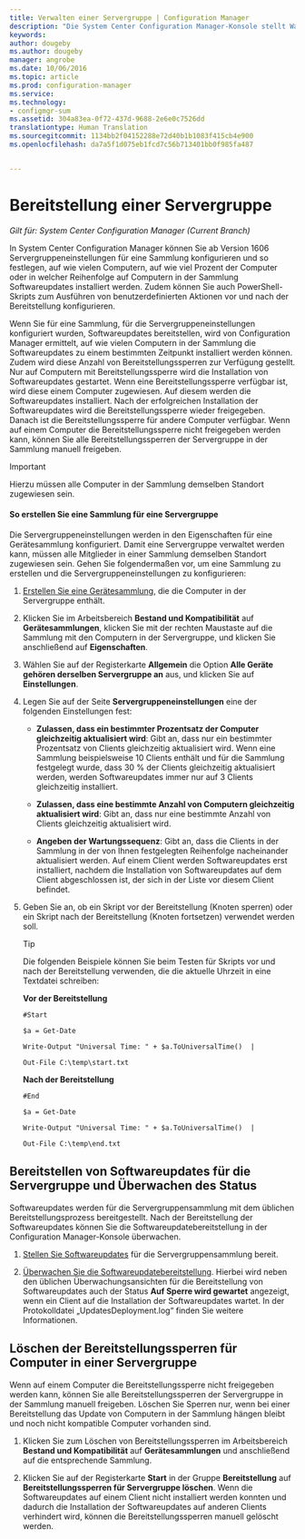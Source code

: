 ```yaml
---
title: Verwalten einer Servergruppe | Configuration Manager
description: "Die System Center Configuration Manager-Konsole stellt Warnungen und Status zum Überwachen von Updates und Kompatibilität bereit."
keywords: 
author: dougeby
ms.author: dougeby
manager: angrobe
ms.date: 10/06/2016
ms.topic: article
ms.prod: configuration-manager
ms.service: 
ms.technology:
- configmgr-sum
ms.assetid: 304a83ea-0f72-437d-9688-2e6e0c7526dd
translationtype: Human Translation
ms.sourcegitcommit: 1134bb2f04152288e72d40b1b1083f415cb4e900
ms.openlocfilehash: da7a5f1d075eb1fcd7c56b713401bb0f985fa487


---
```

# <a name="service-a-server-group"></a>Bereitstellung einer Servergruppe

*Gilt für: System Center Configuration Manager (Current Branch)*

In System Center Configuration Manager können Sie ab Version 1606 Servergruppeneinstellungen für eine Sammlung konfigurieren und so festlegen, auf wie vielen Computern, auf wie viel Prozent der Computer oder in welcher Reihenfolge auf Computern in der Sammlung Softwareupdates installiert werden. Zudem können Sie auch PowerShell-Skripts zum Ausführen von benutzerdefinierten Aktionen vor und nach der Bereitstellung konfigurieren.

Wenn Sie für eine Sammlung, für die Servergruppeneinstellungen konfiguriert wurden, Softwareupdates bereitstellen, wird von Configuration Manager ermittelt, auf wie vielen Computern in der Sammlung die Softwareupdates zu einem bestimmten Zeitpunkt installiert werden können. Zudem wird diese Anzahl von Bereitstellungssperren zur Verfügung gestellt. Nur auf Computern mit Bereitstellungssperre wird die Installation von Softwareupdates gestartet. Wenn eine Bereitstellungssperre verfügbar ist, wird diese einem Computer zugewiesen. Auf diesem werden die Softwareupdates installiert. Nach der erfolgreichen Installation der Softwareupdates wird die Bereitstellungssperre wieder freigegeben. Danach ist die Bereitstellungssperre für andere Computer verfügbar. Wenn auf einem Computer die Bereitstellungssperre nicht freigegeben werden kann, können Sie alle Bereitstellungssperren der Servergruppe in der Sammlung manuell freigeben.

>[!IMPORTANT]
>Hierzu müssen alle Computer in der Sammlung demselben Standort zugewiesen sein.

#### <a name="to-create-a-collection-for-a-server-group"></a>So erstellen Sie eine Sammlung für eine Servergruppe  
Die Servergruppeneinstellungen werden in den Eigenschaften für eine Gerätesammlung konfiguriert. Damit eine Servergruppe verwaltet werden kann, müssen alle Mitglieder in einer Sammlung demselben Standort zugewiesen sein. Gehen Sie folgendermaßen vor, um eine Sammlung zu erstellen und die Servergruppeneinstellungen zu konfigurieren:
1.  [Erstellen Sie eine Gerätesammlung](../../core/clients/manage/collections/create-collections.md), die die Computer in der Servergruppe enthält.  

2.  Klicken Sie im Arbeitsbereich **Bestand und Kompatibilität** auf **Gerätesammlungen**, klicken Sie mit der rechten Maustaste auf die Sammlung mit den Computern in der Servergruppe, und klicken Sie anschließend auf **Eigenschaften**.  

3.  Wählen Sie auf der Registerkarte **Allgemein** die Option **Alle Geräte gehören derselben Servergruppe an** aus, und klicken Sie auf **Einstellungen**.  

4.  Legen Sie auf der Seite **Servergruppeneinstellungen** eine der folgenden Einstellungen fest:  

    -   **Zulassen, dass ein bestimmter Prozentsatz der Computer gleichzeitig aktualisiert wird**: Gibt an, dass nur ein bestimmter Prozentsatz von Clients gleichzeitig aktualisiert wird. Wenn eine Sammlung beispielsweise 10 Clients enthält und für die Sammlung festgelegt wurde, dass 30 % der Clients gleichzeitig aktualisiert werden, werden Softwareupdates immer nur auf 3 Clients gleichzeitig installiert.  

    -   **Zulassen, dass eine bestimmte Anzahl von Computern gleichzeitig aktualisiert wird**: Gibt an, dass nur eine bestimmte Anzahl von Clients gleichzeitig aktualisiert wird.  

    -   **Angeben der Wartungssequenz**: Gibt an, dass die Clients in der Sammlung in der von Ihnen festgelegten Reihenfolge nacheinander aktualisiert werden. Auf einem Client werden Softwareupdates erst installiert, nachdem die Installation von Softwareupdates auf dem Client abgeschlossen ist, der sich in der Liste vor diesem Client befindet.  

5.  Geben Sie an, ob ein Skript vor der Bereitstellung (Knoten sperren) oder ein Skript nach der Bereitstellung (Knoten fortsetzen) verwendet werden soll.  

    > [!TIP]  
    >Die folgenden Beispiele können Sie beim Testen für Skripts vor und nach der Bereitstellung verwenden, die die aktuelle Uhrzeit in eine Textdatei schreiben:  
    >   
    >  **Vor der Bereitstellung**  
    >   
    >  `#Start`  
    >   
    >  `$a = Get-Date`  
    >   
    >  `Write-Output "Universal Time: " + $a.ToUniversalTime()  |`  
    >   
    >  `Out-File C:\temp\start.txt`  
    >   
    >  **Nach der Bereitstellung**  
    >   
    >  `#End`  
    >   
    >  `$a = Get-Date`  
    >   
    >  `Write-Output "Universal Time: " + $a.ToUniversalTime()  |`  
    >   
    >  `Out-File C:\temp\end.txt`  

## <a name="deploy-software-updates-to-the-server-group-and-monitor-status"></a>Bereitstellen von Softwareupdates für die Servergruppe und Überwachen des Status  
Softwareupdates werden für die Servergruppensammlung mit dem üblichen Bereitstellungsprozess bereitgestellt. Nach der Bereitstellung der Softwareupdates können Sie die Softwareupdatebereitstellung in der Configuration Manager-Konsole überwachen.
1.  [Stellen Sie Softwareupdates](manually-deploy-software-updates.md) für die Servergruppensammlung bereit.   

2.  [Überwachen Sie die Softwareupdatebereitstellung](monitor-software-updates.md). Hierbei wird neben den üblichen Überwachungsansichten für die Bereitstellung von Softwareupdates auch der Status **Auf Sperre wird gewartet** angezeigt, wenn ein Client auf die Installation der Softwareupdates wartet. In der Protokolldatei „UpdatesDeployment.log“ finden Sie weitere Informationen.


## <a name="clear-the-deployment-locks-for-computers-in-a-server-group"></a>Löschen der Bereitstellungssperren für Computer in einer Servergruppe  
Wenn auf einem Computer die Bereitstellungssperre nicht freigegeben werden kann, können Sie alle Bereitstellungssperren der Servergruppe in der Sammlung manuell freigeben. Löschen Sie Sperren nur, wenn bei einer Bereitstellung das Update von Computern in der Sammlung hängen bleibt und noch nicht kompatible Computer vorhanden sind.  
1.  Klicken Sie zum Löschen von Bereitstellungssperren im Arbeitsbereich **Bestand und Kompatibilität** auf **Gerätesammlungen** und anschließend auf die entsprechende Sammlung.  

2.  Klicken Sie auf der Registerkarte **Start** in der Gruppe **Bereitstellung** auf **Bereitstellungssperren für Servergruppe löschen**. Wenn die Softwareupdates auf einem Client nicht installiert werden konnten und dadurch die Installation der Softwareupdates auf anderen Clients verhindert wird, können die Bereitstellungssperren manuell gelöscht werden.  



<!--HONumber=Nov16_HO1-->


